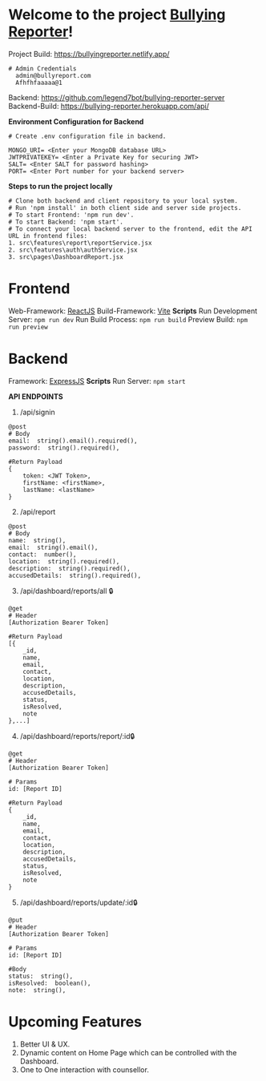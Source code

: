 # Welcome to the project [Bullying Reporter](https://bullyingreporter.netlify.app/)!

Project Build: https://bullyingreporter.netlify.app/
```
# Admin Credentials
  admin@bullyreport.com
  Afhfhfaaaaa@1
```

Backend: https://github.com/legend7bot/bullying-reporter-server
<br/>
Backend-Build: https://bullying-reporter.herokuapp.com/api/

**Environment Configuration for Backend**
```
# Create .env configuration file in backend. 

MONGO_URI= <Enter your MongoDB database URL>
JWTPRIVATEKEY= <Enter a Private Key for securing JWT>
SALT= <Enter SALT for password hashing>
PORT= <Enter Port number for your backend server>
```
**Steps to run the project locally**
```
# Clone both backend and client repository to your local system.
# Run 'npm install' in both client side and server side projects.
# To start Frontend: 'npm run dev'.
# To start Backend: 'npm start'.
# To connect your local backend server to the frontend, edit the API URL in frontend files:
1. src\features\report\reportService.jsx
2. src\features\auth\authService.jsx
3. src\pages\DashboardReport.jsx
```

# Frontend
Web-Framework: [ReactJS](https://reactjs.org/)
Build-Framework: [Vite](https://vitejs.dev/)
**Scripts**
Run Development Server: ``npm run dev``
Run Build Process: ``npm run build``
Preview Build: ``npm run preview``

# Backend
Framework: [ExpressJS](https://expressjs.com/)
**Scripts**
Run Server: ``npm start``

**API ENDPOINTS**
1. /api/signin
```
@post
# Body
email:  string().email().required(),
password:  string().required(),

#Return Payload
{
	token: <JWT Token>,
	firstName: <firstName>,
	lastName: <lastName>
}
```
2. /api/report
```
@post
# Body
name:  string(),
email:  string().email(),
contact:  number(),
location:  string().required(),
description:  string().required(),
accusedDetails:  string().required(),
```
3. /api/dashboard/reports/all 🔒
```
@get
# Header
[Authorization Bearer Token]

#Return Payload
[{
	_id,
	name,
	email,
	contact,
	location,
	description,
	accusedDetails,
	status,
	isResolved,
	note
},...]
```
4. /api/dashboard/reports/report/:id🔒
```
@get
# Header
[Authorization Bearer Token]

# Params
id: [Report ID]

#Return Payload
{
	_id,
	name,
	email,
	contact,
	location,
	description,
	accusedDetails,
	status,
	isResolved,
	note
}
```
5. /api/dashboard/reports/update/:id🔒
```
@put
# Header
[Authorization Bearer Token]

# Params
id: [Report ID]

#Body
status:  string(),
isResolved:  boolean(),
note:  string(),
```

# Upcoming Features
1. Better UI & UX.
2. Dynamic content on Home Page which can be controlled with the Dashboard.
3. One to One interaction with counsellor.
